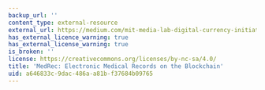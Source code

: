 ```yaml
---
backup_url: ''
content_type: external-resource
external_url: https://medium.com/mit-media-lab-digital-currency-initiative/medrec-electronic-medical-records-on-the-blockchain-c2d7e1bc7d09#.6dra2plx0
has_external_licence_warning: true
has_external_license_warning: true
is_broken: ''
license: https://creativecommons.org/licenses/by-nc-sa/4.0/
title: 'MedRec: Electronic Medical Records on the Blockchain'
uid: a646833c-9dac-486a-a81b-f37684b09765
---
```

